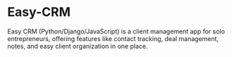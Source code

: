 # Easy-CRM
Easy CRM (Python/Django/JavaScript) is a client management app for solo entrepreneurs, offering features like contact tracking, deal management, notes, and easy client organization in one place.


